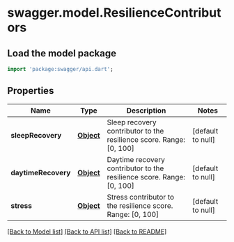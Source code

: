# swagger.model.ResilienceContributors

## Load the model package
```dart
import 'package:swagger/api.dart';
```

## Properties
Name | Type | Description | Notes
------------ | ------------- | ------------- | -------------
**sleepRecovery** | [**Object**](Object.md) | Sleep recovery contributor to the resilience score. Range: [0, 100] | [default to null]
**daytimeRecovery** | [**Object**](Object.md) | Daytime recovery contributor to the resilience score. Range: [0, 100] | [default to null]
**stress** | [**Object**](Object.md) | Stress contributor to the resilience score. Range: [0, 100] | [default to null]

[[Back to Model list]](../README.md#documentation-for-models) [[Back to API list]](../README.md#documentation-for-api-endpoints) [[Back to README]](../README.md)

